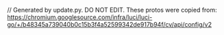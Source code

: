 // Generated by update.py. DO NOT EDIT.
These protos were copied from:
https://chromium.googlesource.com/infra/luci/luci-go/+/b48345a739040b0c15b3f4a52599342de917b94f/cv/api/config/v2
